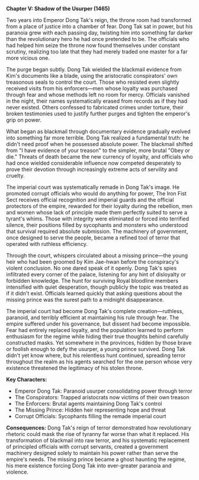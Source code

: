 **Chapter V: Shadow of the Usurper (1465)**

Two years into Emperor Dong Tak's reign, the throne room had transformed from a place of justice into a chamber of fear. Dong Tak sat in power, but his paranoia grew with each passing day, twisting him into something far darker than the revolutionary hero he had once pretended to be. The officials who had helped him seize the throne now found themselves under constant scrutiny, realizing too late that they had merely traded one master for a far more vicious one.

The purge began subtly. Dong Tak wielded the blackmail evidence from Kim's documents like a blade, using the aristocratic conspirators' own treasonous seals to control the court. Those who resisted even slightly received visits from his enforcers—men whose loyalty was purchased through fear and whose methods left no room for mercy. Officials vanished in the night, their names systematically erased from records as if they had never existed. Others confessed to fabricated crimes under torture, their broken testimonies used to justify further purges and tighten the emperor's grip on power.

What began as blackmail through documentary evidence gradually evolved into something far more terrible. Dong Tak realized a fundamental truth: he didn't need proof when he possessed absolute power. The blackmail shifted from "I have evidence of your treason" to the simpler, more brutal "Obey or die." Threats of death became the new currency of loyalty, and officials who had once wielded considerable influence now competed desperately to prove their devotion through increasingly extreme acts of servility and cruelty.

The imperial court was systematically remade in Dong Tak's image. He promoted corrupt officials who would do anything for power, The Iron Fist Sect receives official recognition and imperial guards and the official protectors of the empire, rewarded for their loyalty during the rebellion, men and women whose lack of principle made them perfectly suited to serve a tyrant's whims. Those with integrity were eliminated or forced into terrified silence, their positions filled by sycophants and monsters who understood that survival required absolute submission. The machinery of government, once designed to serve the people, became a refined tool of terror that operated with ruthless efficiency.

Through the court, whispers circulated about a missing prince—the young heir who had been groomed by Kim Jae-hwan before the conspiracy's violent conclusion. No one dared speak of it openly. Dong Tak's spies infiltrated every corner of the palace, listening for any hint of disloyalty or forbidden knowledge. The hunt for surviving Royal bloodline members intensified with quiet desperation, though publicly the topic was treated as if it didn't exist. Officials learned quickly that asking questions about the missing prince was the surest path to a midnight disappearance.

The imperial court had become Dong Tak's complete creation—ruthless, paranoid, and terribly efficient at maintaining his rule through fear. The empire suffered under his governance, but dissent had become impossible. Fear had entirely replaced loyalty, and the population learned to perform enthusiasm for the regime while hiding their true thoughts behind carefully constructed masks. Yet somewhere in the provinces, hidden by those brave or foolish enough to defy the usurper, a young prince survived. Dong Tak didn't yet know where, but his relentless hunt continued, spreading terror throughout the realm as his agents searched for the one person whose very existence threatened the legitimacy of his stolen throne.

**Key Characters:**

- Emperor Dong Tak: Paranoid usurper consolidating power through terror
- The Conspirators: Trapped aristocrats now victims of their own treason
- The Enforcers: Brutal agents maintaining Dong Tak's control
- The Missing Prince: Hidden heir representing hope and threat
- Corrupt Officials: Sycophants filling the remade imperial court

**Consequences:** Dong Tak's reign of terror demonstrated how revolutionary rhetoric could mask the rise of tyranny far worse than what it replaced. His transformation of blackmail into raw terror, and his systematic replacement of principled officials with corrupt servants, created a government machinery designed solely to maintain his power rather than serve the empire's needs. The missing prince became a ghost haunting the regime, his mere existence forcing Dong Tak into ever-greater paranoia and violence.


